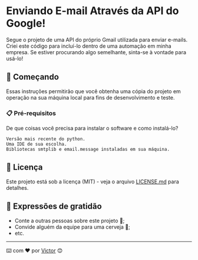 # Enviando E-mail Através da API do Google!

Segue o projeto de uma API do próprio Gmail utilizada para enviar e-mails. Criei este código para incluí-lo dentro de uma automação em minha empresa. Se estiver procurando algo semelhante, sinta-se à vontade para usá-lo!

## 🚀 Começando

Essas instruções permitirão que você obtenha uma cópia do projeto em operação na sua máquina local para fins de desenvolvimento e teste.

### 📋 Pré-requisitos

De que coisas você precisa para instalar o software e como instalá-lo?

```
Versão mais recente do python. 
Uma IDE de sua escolha. 
Bibliotecas smtplib e email.message instaladas em sua máquina.
```

## 📄 Licença

Este projeto está sob a licença (MIT) - veja o arquivo [LICENSE.md](https://github.com/usuario/projeto/licenca) para detalhes.

## 🎁 Expressões de gratidão

* Conte a outras pessoas sobre este projeto 📢;
* Convide alguém da equipe para uma cerveja 🍺;
* etc.


---
⌨️ com ❤️ por [Victor](https://github.com/victorsoaresho) 😊
